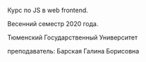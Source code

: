 Курс по JS в web frontend.

Весенний семестр 2020 года.

Тюменский Государственный Университет

преподаватель: Барская Галина Борисовна
